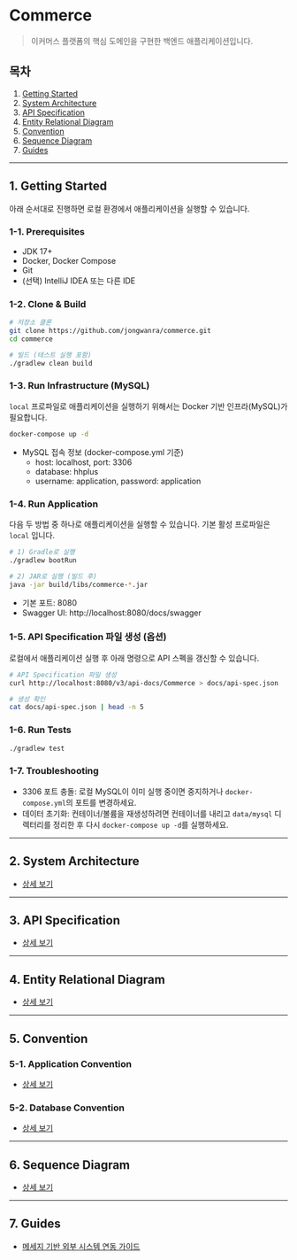 # Commerce

> 이커머스 플랫폼의 핵심 도메인을 구현한 백엔드 애플리케이션입니다.

## 목차

1. [Getting Started](#1-getting-started)
2. [System Architecture](#2-system-architecture)
3. [API Specification](#3-api-specification)
4. [Entity Relational Diagram](#4-entity-relational-diagram)
5. [Convention](#5-convention)
6. [Sequence Diagram](#6-sequence-diagram)
7. [Guides](#7-guides)

---

## 1. Getting Started

아래 순서대로 진행하면 로컬 환경에서 애플리케이션을 실행할 수 있습니다.

### 1-1. Prerequisites

- JDK 17+
- Docker, Docker Compose
- Git
- (선택) IntelliJ IDEA 또는 다른 IDE

### 1-2. Clone & Build

```bash
# 저장소 클론
git clone https://github.com/jongwanra/commerce.git
cd commerce

# 빌드 (테스트 실행 포함)
./gradlew clean build
```

### 1-3. Run Infrastructure (MySQL)

`local` 프로파일로 애플리케이션을 실행하기 위해서는 Docker 기반 인프라(MySQL)가 필요합니다.

```bash
docker-compose up -d
```

- MySQL 접속 정보 (docker-compose.yml 기준)
    - host: localhost, port: 3306
    - database: hhplus
    - username: application, password: application

### 1-4. Run Application

다음 두 방법 중 하나로 애플리케이션을 실행할 수 있습니다. 기본 활성 프로파일은 `local` 입니다.

```bash
# 1) Gradle로 실행
./gradlew bootRun

# 2) JAR로 실행 (빌드 후)
java -jar build/libs/commerce-*.jar
```

- 기본 포트: 8080
- Swagger UI: http://localhost:8080/docs/swagger

### 1-5. API Specification 파일 생성 (옵션)

로컬에서 애플리케이션 실행 후 아래 명령으로 API 스펙을 갱신할 수 있습니다.

```bash
# API Specification 파일 생성
curl http://localhost:8080/v3/api-docs/Commerce > docs/api-spec.json

# 생성 확인
cat docs/api-spec.json | head -n 5
```

### 1-6. Run Tests

```bash
./gradlew test
```

### 1-7. Troubleshooting

- 3306 포트 충돌: 로컬 MySQL이 이미 실행 중이면 중지하거나 `docker-compose.yml`의 포트를 변경하세요.
- 데이터 초기화: 컨테이너/볼륨을 재생성하려면 컨테이너를 내리고 `data/mysql` 디렉터리를 정리한 후 다시 `docker-compose up -d`를 실행하세요.

---

## 2. System Architecture

- [상세 보기](docs/system_architecture.md)

---

## 3. API Specification

- [상세 보기](https://petstore.swagger.io/?url=https://raw.githubusercontent.com/jongwanra/commerce/main/docs/api-spec.json)

---

## 4. Entity Relational Diagram

- [상세 보기](docs/erd.md)

---

## 5. Convention

### 5-1. Application Convention

- [상세 보기](docs/application_convention.md)

### 5-2. Database Convention

- [상세 보기](docs/db_convention.md)

---

## 6. Sequence Diagram

- [상세 보기](docs/sequence_diagram.md)

---

## 7. Guides

- [메세지 기반 외부 시스템 연동 가이드](/docs/guide/external_system_integration_guide.md)

